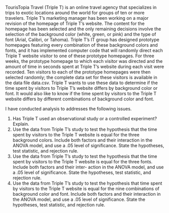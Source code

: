 TourisTopia Travel (Triple T) is an online travel agency that specializes in trips to exotic locations around the world for groups of ten or more travelers. Triple T’s marketing manager has been working on a major revision of the homepage of Triple T’s website. The content for the homepage has been selected and the only remaining decisions involve the selection of the background color (white, green, or pink) and the type of font (Arial, Calibri, or Tahoma).
Triple T’s IT group has designed prototype homepages featuring every combination of these background colors and fonts, and it has implemented computer code that will randomly direct each Triple T website visitor to one of these prototype homepages. For three weeks, the prototype homepage to which each visitor was directed and the amount of time in seconds spent at Triple T’s website during each visit were recorded. Ten visitors to each of the prototype homepages were then selected randomly; the complete data set for these visitors is available in the data file data.csv.
Triple T wants to use these data to determine if the time spent by visitors to Triple T’s website differs by background color or font. It would also like to know if the time spent by visitors to the Triple T website differs by different combinations of background color and font.

I have conducted analysis to addresses the following issues.
1. Has Triple T used an observational study or a controlled experiment? Explain. 
2. Use the data from Triple T’s study to test the hypothesis that the time spent by visitors to the Triple T website is equal for the three background colors. Include both factors and their interaction in the ANOVA model, and use a .05 level of significance. State the hypotheses, test statistic, and rejection rule. 
3. Use the data from Triple T’s study to test the hypothesis that the time spent by visitors to the Triple T website is equal for the three fonts. Include both factors and their inter- action in the ANOVA model, and use a .05 level of significance. State the hypotheses, test statistic, and rejection rule. 
4. Use the data from Triple T’s study to test the hypothesis that time spent by visitors to the Triple T website is equal for the nine combinations of background color and font. Include both factors and their interaction in the ANOVA model, and use a .05 level of significance. State the hypotheses, test statistic, and rejection rule. 